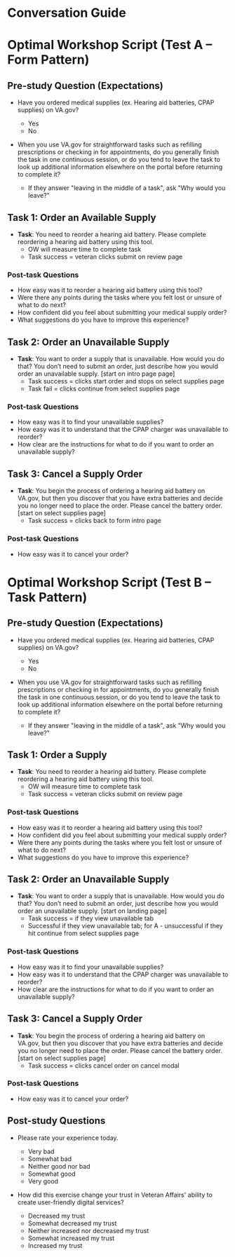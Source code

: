# Conversation Guide 

# Optimal Workshop Script (Test A – Form Pattern)

## Pre-study Question (Expectations)

- Have you ordered medical supplies (ex. Hearing aid batteries, CPAP supplies) on VA.gov?
  - Yes
  - No

- When you use VA.gov for straightforward tasks such as refilling prescriptions or checking in for appointments, do you generally finish the task in one continuous session, or do you tend to leave the task to look up additional information elsewhere on the portal before returning to complete it?
  - If they answer "leaving in the middle of a task", ask "Why would you leave?"

## Task 1: Order an Available Supply

- **Task**: You need to reorder a hearing aid battery. Please complete reordering a hearing aid battery using this tool.
  - OW will measure time to complete task
  - Task success = veteran clicks submit on review page

### Post-task Questions

- How easy was it to reorder a hearing aid battery using this tool?
- Were there any points during the tasks where you felt lost or unsure of what to do next?
- How confident did you feel about submitting your medical supply order?
- What suggestions do you have to improve this experience?

## Task 2: Order an Unavailable Supply

- **Task**: You want to order a supply that is unavailable. How would you do that? You don’t need to submit an order, just describe how you would order an unavailable supply. [start on intro page page]
  - Task success = clicks start order and stops on select supplies page
  - Task fail = clicks continue from select supplies page

### Post-task Questions

- How easy was it to find your unavailable supplies?
- How easy was it to understand that the CPAP charger was unavailable to reorder?
- How clear are the instructions for what to do if you want to order an unavailable supply?

## Task 3: Cancel a Supply Order

- **Task**: You begin the process of ordering a hearing aid battery on VA.gov, but then you discover that you have extra batteries and decide you no longer need to place the order. Please cancel the battery order. [start on select supplies page]
  - Task success = clicks back to form intro page

### Post-task Questions

- How easy was it to cancel your order?

# Optimal Workshop Script (Test B – Task Pattern)

## Pre-study Question (Expectations)

- Have you ordered medical supplies (ex. Hearing aid batteries, CPAP supplies) on VA.gov?
  - Yes
  - No

- When you use VA.gov for straightforward tasks such as refilling prescriptions or checking in for appointments, do you generally finish the task in one continuous session, or do you tend to leave the task to look up additional information elsewhere on the portal before returning to complete it?
  - If they answer "leaving in the middle of a task", ask "Why would you leave?"

## Task 1: Order a Supply

- **Task**: You need to reorder a hearing aid battery. Please complete reordering a hearing aid battery using this tool.
  - OW will measure time to complete task
  - Task success = veteran clicks submit on review page

### Post-task Questions

- How easy was it to reorder a hearing aid battery using this tool?
- How confident did you feel about submitting your medical supply order?
- Were there any points during the tasks where you felt lost or unsure of what to do next?
- What suggestions do you have to improve this experience?

## Task 2: Order an Unavailable Supply

- **Task**: You want to order a supply that is unavailable. How would you do that? You don’t need to submit an order, just describe how you would order an unavailable supply. [start on landing page]
  - Task success = if they view unavailable tab
  - Successful if they view unavailable tab; for A - unsuccessful if they hit continue from select supplies page

### Post-task Questions

- How easy was it to find your unavailable supplies?
- How easy was it to understand that the CPAP charger was unavailable to reorder?
- How clear are the instructions for what to do if you want to order an unavailable supply?

## Task 3: Cancel a Supply Order

- **Task**: You begin the process of ordering a hearing aid battery on VA.gov, but then you discover that you have extra batteries and decide you no longer need to place the order. Please cancel the battery order. [start on select supplies page]
  - Task success = clicks cancel order on cancel modal

### Post-task Questions

- How easy was it to cancel your order?

## Post-study Questions

- Please rate your experience today.
  - Very bad
  - Somewhat bad
  - Neither good nor bad
  - Somewhat good
  - Very good

- How did this exercise change your trust in Veteran Affairs' ability to create user-friendly digital services?
  - Decreased my trust
  - Somewhat decreased my trust
  - Neither increased nor decreased my trust
  - Somewhat increased my trust
  - Increased my trust
